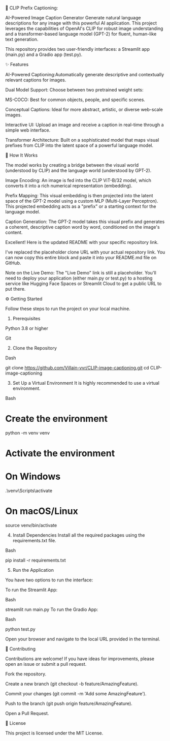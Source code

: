 📸 CLIP Prefix Captioning:

AI-Powered Image Caption Generator
Generate natural language descriptions for any image with this powerful AI application. This project leverages the capabilities of OpenAI's CLIP for robust image understanding and a transformer-based language model (GPT-2) for fluent, human-like text generation.

This repository provides two user-friendly interfaces: a Streamlit app (main.py) and a Gradio app (test.py).

✨ Features

AI-Powered Captioning:Automatically generate descriptive and contextually relevant captions for images.

Dual Model Support: Choose between two pretrained weight sets:

MS-COCO: Best for common objects, people, and specific scenes.

Conceptual Captions: Ideal for more abstract, artistic, or diverse web-scale images.

Interactive UI: Upload an image and receive a caption in real-time through a simple web interface.

Transformer Architecture: Built on a sophisticated model that maps visual prefixes from CLIP into the latent space of a powerful language model.

🔧 How It Works

The model works by creating a bridge between the visual world (understood by CLIP) and the language world (understood by GPT-2).

Image Encoding: An image is fed into the CLIP ViT-B/32 model, which converts it into a rich numerical representation (embedding).

Prefix Mapping: This visual embedding is then projected into the latent space of the GPT-2 model using a custom MLP (Multi-Layer Perceptron). This projected embedding acts as a "prefix" or a starting context for the language model.

Caption Generation: The GPT-2 model takes this visual prefix and generates a coherent, descriptive caption word by word, conditioned on the image's content.

Excellent! Here is the updated README with your specific repository link.

I've replaced the placeholder clone URL with your actual repository link. You can now copy this entire block and paste it into your README.md file on GitHub.

Note on the Live Demo: The "Live Demo" link is still a placeholder. You'll need to deploy your application (either main.py or test.py) to a hosting service like Hugging Face Spaces or Streamlit Cloud to get a public URL to put there.


⚙️ Getting Started

Follow these steps to run the project on your local machine.

1. Prerequisites

Python 3.8 or higher

Git

2. Clone the Repository

Dash

git clone https://github.com/Villain-vvr/CLIP-image-captioning.git
cd CLIP-image-captioning

3. Set Up a Virtual Environment
It is highly recommended to use a virtual environment.

Bash

# Create the environment
python -m venv venv

# Activate the environment
# On Windows
.\venv\Scripts\activate
# On macOS/Linux
source venv/bin/activate


4. Install Dependencies
Install all the required packages using the requirements.txt file.

Bash

pip install -r requirements.txt

5. Run the Application


You have two options to run the interface:

To run the Streamlit App:

Bash

streamlit run main.py
To run the Gradio App:

Bash

python test.py

Open your browser and navigate to the local URL provided in the terminal.

🤝 Contributing

Contributions are welcome! If you have ideas for improvements, please open an issue or submit a pull request.

Fork the repository.

Create a new branch (git checkout -b feature/AmazingFeature).

Commit your changes (git commit -m 'Add some AmazingFeature').

Push to the branch (git push origin feature/AmazingFeature).

Open a Pull Request.

📄 License

This project is licensed under the MIT License.
